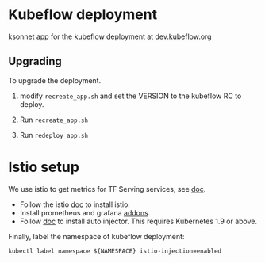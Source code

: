 # Kubeflow deployment

ksonnet app for the kubeflow deployment at dev.kubeflow.org

## Upgrading

To upgrade the deployment.

1. modify `recreate_app.sh` and set the VERSION to the kubeflow RC
   to deploy.

1. Run `recreate_app.sh`

1. Run `redeploy_app.sh`

# Istio setup

We use istio to get metrics for TF Serving services, see [doc](https://github.com/kubeflow/kubeflow/blob/master/components/k8s-model-server/istio-integration.md).
- Follow the istio [doc](https://istio.io/docs/setup/kubernetes/quick-start.html#installation-steps) to install istio. 
- Install prometheus and grafana [addons](https://istio.io/docs/tasks/telemetry/using-istio-dashboard.html).
- Follow [doc](https://github.com/kubeflow/kubeflow/blob/master/components/k8s-model-server/istio-integration.md#install-and-configure-istio-sidecar-injector) to install auto injector. This requires Kubernetes 1.9 or above.

Finally, label the namespace of kubeflow deployment:
```
kubectl label namespace ${NAMESPACE} istio-injection=enabled
```